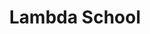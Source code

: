 ---
blog: https://lambdaschool.com/blog
facebook: https://facebook.com/LambdaSchoolOnline
git: https://github.com/LambdaSchool
linkedin: https://linkedin.com/school/lambdaschool
logohandle: lambdaschool
sort: lambdaschool
title: Lambda School
twitter: https://x.com/LambdaSchool
website: https://lambdaschool.com/
---
